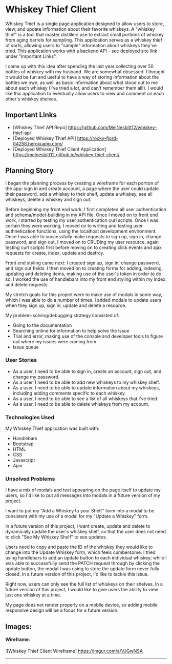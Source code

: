 # Whiskey Thief Client

Whiskey Thief is a single page application designed to allow users to store, view, and update information about their favorite whiskeys. A "whiskey thief" is a tool that master distillers use to extract small portions of whiskey from aging barrels for sampling. This application serves as a whiskey thief of sorts, allowing users to "sample" information about whiskeys they've tried. This application works with a backend API - see deployed site link under "Important Links".

I came up with this idea after spending the last year collecting over 50 bottles of whiskey with my husband. We are somewhat obsessed. I thought it would be fun and useful to have a way of storing information about the bottles we own, as well as basic information about what stood out to me about each whiskey (I've tried a lot, and can't remember them all!). I would like this application to eventually allow users to view and comment on each other's whiskey shelves. 

## Important Links

* [Whiskey Thief API Repo] https://github.com/MelNesbitt12/whiskey-thief-api
* [Deployed Whiskey Thief API] https://rocky-fjord-04258.herokuapp.com/
* [Deployed Whiskey Thief Client Application] https://melnesbitt12.github.io/whiskey-thief-client/

## Planning Story

I began the planning process by creating a wireframe for each portion of the app: sign in and create account, a page where the user could update their password, add a whiskey to their shelf, update a whiskey, see all whiskeys, delete a whiskey and sign out.

Before beginning my front end work, I first completed all user authentication and schema/model-building in my API file. Once I moved on to front end work, I started by testing my user authentication curl scripts. Once I was certain they were working, I moved on to writing and testing user authnetication functions, using the localhost development environment. Once I was able to successfully make requests to sign up, sign in, change password, and sign out, I moved on to CRUDing my user resource, again testing curl scripts first before moving on to creating click events and ajax requests for create, index, update and destroy.

Front end styling came next: I created sign up, sign in, change password, and sign out fields. I then moved on to creating forms for adding, indexing, updating and deleting items, making use of the user's token in order to do so. I worked the use of handlebars into my front end styling within my index and delete requests.

My stretch goals for this project were to make use of modals in some way, which I was able to do a number of times. I added modals to update users when they sign up, sign in, update and delete a resource.

My problem-solving/debugging strategy consisted of:
  * Going to the documentation
  * Searching online for information to help solve the issue
  * Trial and error, making use of the console and developer tools to figure out where my issues were coming from
  * Issue queue

### User Stories

* As a user, I need to be able to sign in, create an account, sign out, and change my password.
* As a user, I need to be able to add new whiskeys to my whiskey shelf.
* As a user, I need to be able to update information about my whiskeys, including adding comments specific to each whiskey.
* As a user, I need to be able to see a list of all whiskeys that I've tried.
* As a user, I need to be able to delete whiskeys from my account.

### Technologies Used
My Whiskey Thief application was built with:
  * Handlebars
  * Bootstrap
  * HTML
  * CSS
  * Javascript
  * Ajax

### Unsolved Problems
I have a mix of modals and text appearing on the page itself to update my users, so I'd like to put all messages into modals in a future version of my project.

I want to put my "Add a Whiskey to your Shelf" form into a modal to be consistent with my use of a modal for my "Update a Whiskey" form.

In a future version of this project, I want create, update and delete to dynamically update the user's whiskey shelf, so that the user does not need to click "See My Whiskey Shelf" to see updates.

Users need to copy and paste the ID of the whiskey they would like to change into the Update Whiskey form, which feels cumbersome. I tried using handlebars to add an update button to each individual whiskey; while I was able to successfully send the PATCH request through by clicking the update button, the modal I was using to store the update form never fully closed. In a future version of this project, I'd like to tackle this issue.

Right now, users can only see the full list of whiskeys on their shelves. In a future version of this project, I would like to give users the ability to view just one whiskey at a time.

My page does not render properly on a mobile device, so adding mobile responsive design will be a focus for a future version.

## Images:

#### Wireframe:
![Whiskey Thief Client Wireframe] https://imgur.com/a/VJGwNSA


---
